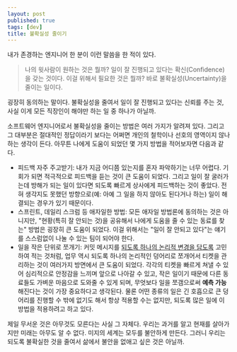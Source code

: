 ```yaml
---
layout: post
published: true
tags: [dev]
title: 불확실성 줄이기
---
```


내가 존경하는 엔지니어 한 분이 이런 말씀을 한 적이 있다.

> 나의 윗사람이 원하는 것은 뭘까? 일이 잘 진행되고 있다는 확신(Confidence)을 갖는 것이다. 이걸 위해서 필요한 것은 뭘까? 바로 불확실성(Uncertainty)을 줄이는 일이다.

굉장히 동의하는 말이다. 불확실성을 줄여서 일이 잘 진행되고 있다는 신뢰를 주는 것, 사실 이게 모든 직장인이 해야만 하는 일 중 하나가 아닐까.

소프트웨어 엔지니어로서 불확실성을 줄이는 방법은 여러 가지가 알려져 있다. 그리고 그 대부분은 절대적인 정답이라기 보다는 어쩌면 개인의 철학이나 선호의 영역이지 않나 하는 생각이 든다. 아무튼 나에게 도움이 되었던 몇 가지 방법을 적어보자면 다음과 같다.
 * 피드백 자주 주고받기: 내가 지금 어디쯤 있는지를 혼자 파악하기는 너무 어렵다. 기회가 되면 적극적으로 피드백을 듣는 것이 큰 도움이 되었다. 그리고 일이 잘 굴러가는데 방해가 되는 일이 있다면 되도록 빠르게 상사에게 피드백하는 것이 좋았다. 전혀 생각지도 못했던 방향으로(예: 아예 그 일을 하지 않아도 된다거나 하는) 일이 해결되는 경우가 있기 때문이다.
 * 스프린트, 데일리 스크럼 등 애자일한 방법: 모든 애자일 방법론에 동의하는 것은 아니지만, "현황(특히 잘 안되는 것)을 공유해서 나에게 도움을 줄 수 있는 동료를 찾는" 방법은 굉장히 큰 도움이 되었다. 이걸 위해서는 "일이 잘 안되고 있다"는 얘기를 스스럼없이 나눌 수 있는 팀이 되어야 한다.
 * 일을 작은 단위로 쪼개기: 커밋 메시지를 [되도록 하나의 논리적 변경을 담도록](../commit-message) 고민하여 적는 것처럼, 업무 역시 되도록 하나의 논리적인 덩어리로 쪼개어서 티켓을 관리하는 것이 여러가지 방면에서 큰 도움이 되었다. 각각의 티켓을 빠르게 쳐낼 수 있어 심리적으로 안정감을 느끼며 앞으로 나아갈 수 있고, 작은 일이기 때문에 다른 동료들도 가벼운 마음으로 도와줄 수 있게 되며, 무엇보다 일을 쪼갬으로써 **예측 가능**해진다는 것이 가장 중요하다고 생각된다. 물론 어떤 종류의 일은 긴 호흡으로 큰 덩어리를 진행할 수 밖에 없기도 해서 항상 적용할 수는 없지만, 되도록 많은 일에 이 방법을 적용하려고 하고 있다.

제일 무서운 것은 아무것도 모른다는 사실 그 자체다. 우리는 과거를 알고 현재를 살아가지만 미래는 아무도 알 수 없다. 미지의 세계는 모두를 불안하게 만든다. 그러니 우리는 되도록 불확실한 것을 줄여서 삶에서 불안을 없애고 싶은 것은 아닐까.

